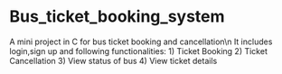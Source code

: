 # Bus_ticket_booking_system
A mini project in C for bus ticket booking and cancellation\n
It includes login,sign up and following functionalities:
      1) Ticket Booking
      2) Ticket Cancellation
      3) View status of bus
      4) View ticket details
